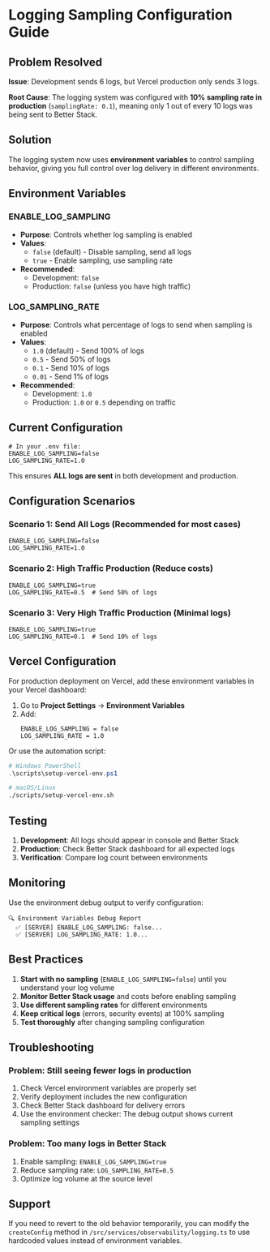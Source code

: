 # Logging Sampling Configuration Guide

## Problem Resolved

**Issue**: Development sends 6 logs, but Vercel production only sends 3 logs.

**Root Cause**: The logging system was configured with **10% sampling rate in production** (`samplingRate: 0.1`), meaning only 1 out of every 10 logs was being sent to Better Stack.

## Solution

The logging system now uses **environment variables** to control sampling behavior, giving you full control over log delivery in different environments.

## Environment Variables

### **ENABLE_LOG_SAMPLING**
- **Purpose**: Controls whether log sampling is enabled
- **Values**: 
  - `false` (default) - Disable sampling, send all logs
  - `true` - Enable sampling, use sampling rate
- **Recommended**: 
  - Development: `false`
  - Production: `false` (unless you have high traffic)

### **LOG_SAMPLING_RATE**
- **Purpose**: Controls what percentage of logs to send when sampling is enabled
- **Values**: 
  - `1.0` (default) - Send 100% of logs
  - `0.5` - Send 50% of logs
  - `0.1` - Send 10% of logs
  - `0.01` - Send 1% of logs
- **Recommended**: 
  - Development: `1.0`
  - Production: `1.0` or `0.5` depending on traffic

## Current Configuration

```properties
# In your .env file:
ENABLE_LOG_SAMPLING=false
LOG_SAMPLING_RATE=1.0
```

This ensures **ALL logs are sent** in both development and production.

## Configuration Scenarios

### Scenario 1: Send All Logs (Recommended for most cases)
```properties
ENABLE_LOG_SAMPLING=false
LOG_SAMPLING_RATE=1.0
```

### Scenario 2: High Traffic Production (Reduce costs)
```properties
ENABLE_LOG_SAMPLING=true
LOG_SAMPLING_RATE=0.5  # Send 50% of logs
```

### Scenario 3: Very High Traffic Production (Minimal logs)
```properties
ENABLE_LOG_SAMPLING=true
LOG_SAMPLING_RATE=0.1  # Send 10% of logs
```

## Vercel Configuration

For production deployment on Vercel, add these environment variables in your Vercel dashboard:

1. Go to **Project Settings** → **Environment Variables**
2. Add:
   ```
   ENABLE_LOG_SAMPLING = false
   LOG_SAMPLING_RATE = 1.0
   ```

Or use the automation script:
```powershell
# Windows PowerShell
.\scripts\setup-vercel-env.ps1
```

```bash
# macOS/Linux
./scripts/setup-vercel-env.sh
```

## Testing

1. **Development**: All logs should appear in console and Better Stack
2. **Production**: Check Better Stack dashboard for all expected logs
3. **Verification**: Compare log count between environments

## Monitoring

Use the environment debug output to verify configuration:
```
🔍 Environment Variables Debug Report
  ✅ [SERVER] ENABLE_LOG_SAMPLING: false...
  ✅ [SERVER] LOG_SAMPLING_RATE: 1.0...
```

## Best Practices

1. **Start with no sampling** (`ENABLE_LOG_SAMPLING=false`) until you understand your log volume
2. **Monitor Better Stack usage** and costs before enabling sampling
3. **Use different sampling rates** for different environments
4. **Keep critical logs** (errors, security events) at 100% sampling
5. **Test thoroughly** after changing sampling configuration

## Troubleshooting

### Problem: Still seeing fewer logs in production
1. Check Vercel environment variables are properly set
2. Verify deployment includes the new configuration
3. Check Better Stack dashboard for delivery errors
4. Use the environment checker: The debug output shows current sampling settings

### Problem: Too many logs in Better Stack
1. Enable sampling: `ENABLE_LOG_SAMPLING=true`
2. Reduce sampling rate: `LOG_SAMPLING_RATE=0.5`
3. Optimize log volume at the source level

## Support

If you need to revert to the old behavior temporarily, you can modify the `createConfig` method in `/src/services/observability/logging.ts` to use hardcoded values instead of environment variables.
